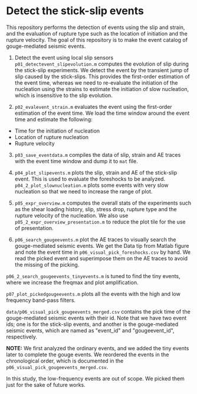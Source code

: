 # Detect the stick-slip events

This repository performs the detection of events using the slip and strain, and the evaluation of rupture type such as the location of initiation and the rupture velocity. The goal of this repository is to make the event catalog of gouge-mediated seismic events.

1. Detect the event using local slip sensors
`p01_detectevent_slipevolution.m` computes the evolution of slip during the stick-slip experiments. We detect the event by the transient jump of slip caused by the stick-slips. This provides the first-order estimation of the event time, whereas we need to re-evaluate the initiation of the nucleation using the strains to estimate the initiation of slow nucleation, which is insensitive to the slip evolution.

2. `p02_evalevent_strain.m` evaluates the event using the first-order estimation of the event time. We load the time window around the event time and estimate the following:
- Time for the initiation of nucleation
- Location of rupture nucleation
- Rupture velocity

3. `p03_save_eventdata.m` compiles the data of slip, strain and AE traces with the event time window and dump it to `mat` file.

4. `p04_plot_slipevents.m` plots the slip, strain and AE of the stick-slip event. This is used to evaluate the foreshocks to be analyzed. `p04_2_plot_slownucleation.m` plots some events with very slow nucleation so that we need to increase the range of plot.

5. `p05_expr_overview.m` computes the overall stats of the experiments such as the shear loading history, slip, stress drop, rupture type and the rupture velocity of the nucleation. We also use `p05_2_expr_overview_presentation.m` to reduce the plot tile for the use of presentation.

6. `p06_search_gougeevents.m` plot the AE traces to visually search the gouge-mediated seismic events. We get the Data tip from Matlab figure and note the event time in `p06_visual_pick_foreshocks.csv` by hand. We read the picked event and superimpose them on the AE traces to avoid the missing of the picking.

`p06_2_search_gougeevents_tinyevents.m` is tuned to find the tiny events, where we increase the freqmax and plot amplification.

`p07_plot_pickedgougeevents.m` plots all the events with the high and low frequency band-pass filters.

`data/p06_visual_pick_gougeevents_merged.csv` contains the pick time of the gouge-mediated seismic events with their id. Note that we have two event ids; one is for the stick-slip events, and another is the gouge-mediated seismic events, which are named as "event_id" and "gougeevent_id", respectively.

**NOTE:** We first analyzed the ordinary events, and we added the tiny events later to complete the gouge events. We reordered the events in the chronological order, which is documented in the `p06_visual_pick_gougeevents_merged.csv`.

In this study, the low-frequency events are out of scope. We picked them just for the sake of future works.

